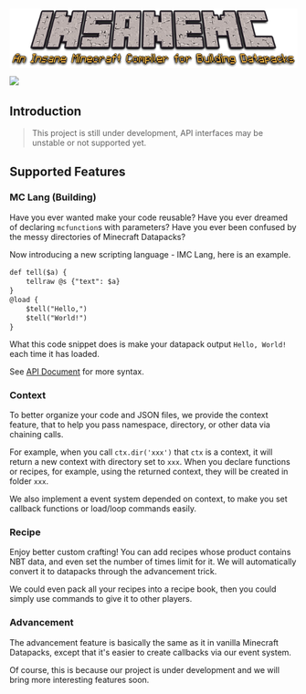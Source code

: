 <br>
<p align="center">
	<img align="center" src="./assets/logo.png">
</p>

<img src="https://tokei.rs/b1/github/insane-mc/imc">

## Introduction

> This project is still under development, API interfaces may be unstable or not supported yet.



## Supported Features


### MC Lang (Building)

Have you ever wanted make your code reusable? Have you ever dreamed of declaring `mcfunction`s with parameters? Have you ever been confused by the messy directories of Minecraft Datapacks?

Now introducing a new scripting language - IMC Lang, here is an example.

```plain
def tell($a) {
	tellraw @s {"text": $a}
}
@load {
	$tell("Hello,")
	$tell("World!")
}
```

What this code snippet does is make your datapack output `Hello, World!` each time it has loaded.

See [API Document](#) for more syntax.


### Context

To better organize your code and JSON files, we provide the context feature, that to help you pass namespace, directory, or other data via chaining calls.

For example, when you call `ctx.dir('xxx')` that `ctx` is a context, it will return a new context with directory set to `xxx`. When you declare functions or recipes, for example, using the returned context, they will be created in folder `xxx`.

We also implement a event system depended on context, to make you set callback functions or load/loop commands easily.


### Recipe

Enjoy better custom crafting! You can add recipes whose product contains NBT data, and even set the number of times limit for it. We will automatically convert it to datapacks through the advancement trick.

We could even pack all your recipes into a recipe book, then you could simply use commands to give it to other players.


### Advancement

The advancement feature is basically the same as it in vanilla Minecraft Datapacks, except that it's easier to create callbacks via our event system.

Of course, this is because our project is under development and we will bring more interesting features soon.
